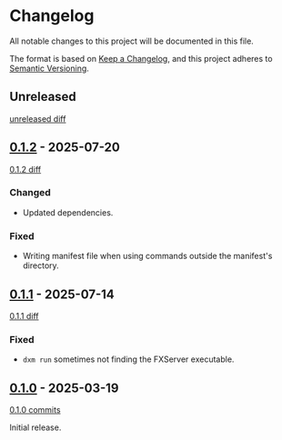 # Changelog

All notable changes to this project will be documented in this file.

The format is based on [Keep a Changelog](https://keepachangelog.com/en/1.1.0/),
and this project adheres to [Semantic Versioning](https://semver.org/spec/v2.0.0.html).

## Unreleased

[unreleased diff]

## [0.1.2] - 2025-07-20

[0.1.2 diff]

### Changed

- Updated dependencies.

### Fixed

- Writing manifest file when using commands outside the manifest's directory.

## [0.1.1] - 2025-07-14

[0.1.1 diff]

### Fixed

- `dxm run` sometimes not finding the FXServer executable.

## [0.1.0] - 2025-03-19

[0.1.0 commits]

Initial release.

[unreleased diff]: https://github.com/D4isDAVID/dxm/compare/v0.1.2...main
[0.1.2]: https://github.com/D4isDAVID/dxm/releases/tag/v0.1.2
[0.1.2 diff]: https://github.com/D4isDAVID/dxm/compare/v0.1.1...v0.1.2
[0.1.1]: https://github.com/D4isDAVID/dxm/releases/tag/v0.1.1
[0.1.1 diff]: https://github.com/D4isDAVID/dxm/compare/v0.1.0...v0.1.1
[0.1.0]: https://github.com/D4isDAVID/dxm/releases/tag/v0.1.0
[0.1.0 commits]: https://github.com/D4isDAVID/dxm/commits/v0.1.0

